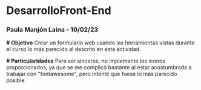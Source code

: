 # DesarrolloFront-End
### Paula Manjón Laina - 10/02/23
**# Objetivo**
Crear un formulario web usando las herramientas vistas durante el curso lo más parecido al descrito en esta actividad.

**# Particularidades**
Para ser sinceros, no implemente los iconos proporcionados, ya que se me complicó bastante al estar acostumbrada a trabajar con "fontawesome", pero intenté que fuese lo más parecido posible.
